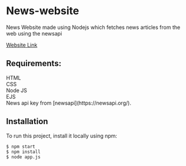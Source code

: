 # News-website

  News Website made using Nodejs which fetches news articles from the web using the newsapi

  

  

<a  href="">Website Link</a>

<h2>Requirements:</h2>
HTML<br/>
CSS<br/>
Node JS <br/>
EJS <br />
News api key from [newsapi](https://newsapi.org/).

  
  

<h2> Installation</h2>

<p>To run this project, install it locally using npm:</p>


<pre><code>$ npm start
$ npm install
$ node app.js
</code></pre>